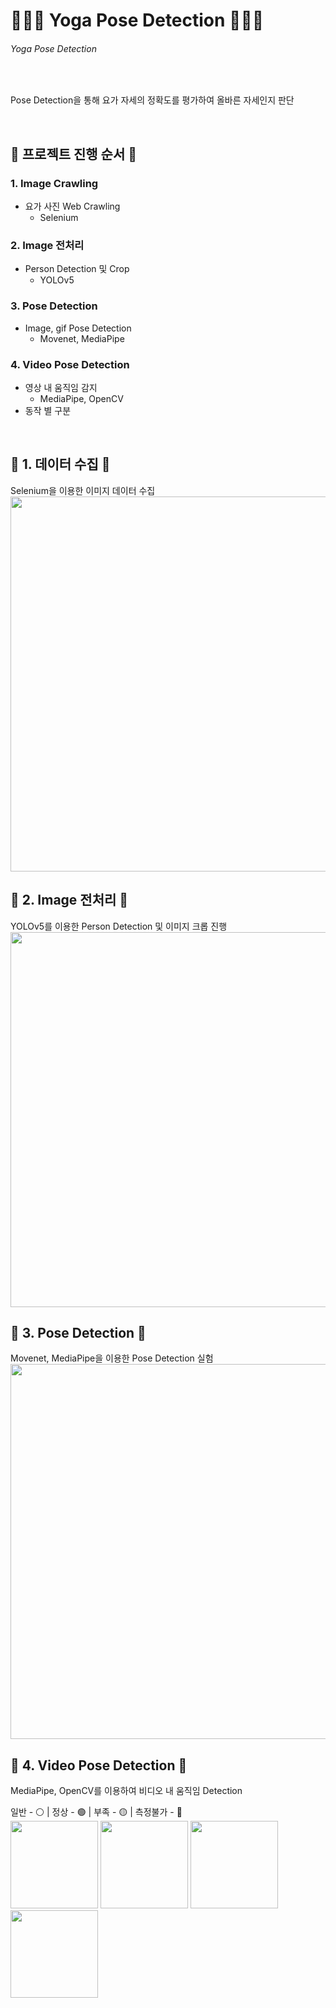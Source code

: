 # 🧘🏻‍♀️ Yoga Pose Detection 🧘🏻‍♀️
###### Yoga Pose Detection
<br>

Pose Detection을 통해 요가 자세의 정확도를 평가하여 올바른 자세인지 판단

<br>

## __📌 프로젝트 진행 순서 📌__
### 1. Image Crawling
* 요가 사진 Web Crawling
    * Selenium
### 2. Image 전처리
* Person Detection 및 Crop
    * YOLOv5
### 3. Pose Detection
* Image, gif Pose Detection
    * Movenet, MediaPipe
### 4. Video Pose Detection
* 영상 내 움직임 감지
    * MediaPipe, OpenCV
* 동작 별 구분

<br>

## __📌 1. 데이터 수집 📌__
<!-- __1) Image Crawling__ -->
<!-- <a href="https://drive.google.com/drive/folders/1Ciq-_KrDGRHzgdnoVzq0FdU93TGDZN-B"> 구글 드라이브 </a> -->
Selenium을 이용한 이미지 데이터 수집
<img src="./readme/1-1.png" width="600">
<br>

## __📌 2. Image 전처리 📌__
<!-- __1) Person Detection__ -->
YOLOv5를 이용한 Person Detection 및 이미지 크롭 진행
<img src="./readme/3-1.png" width="600">
<br>

## __📌 3. Pose Detection 📌__
Movenet, MediaPipe을 이용한 Pose Detection 실험
<img src="./readme/3-2.png" width="600">
<br>

## __📌 4. Video Pose Detection 📌__
MediaPipe, OpenCV를 이용하여 비디오 내 움직임 Detection
<!-- 평상시 - 흰색 | 정상 - 초록색 | 부족 - 노란색 | 측정불가 - 빨간색 -->
일반 - ⚪️ | 정상 - 🟢 | 부족 - 🟡 | 측정불가 - 🔴
<br>
<img src="./readme/2-1.png" width="140"> <img src="./readme/2-2.png" width="140"> <img src="./readme/2-3.png" width="140"> <img src="./readme/2-4.png" width="140">
<br>
<br>
